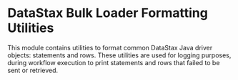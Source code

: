 # DataStax Bulk Loader Formatting Utilities

This module contains utilities to format common DataStax Java driver objects: statements and rows.
These utilities are used for logging purposes, during workflow execution to print statements and 
rows that failed to be sent or retrieved.